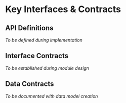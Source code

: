 # Key Interfaces & Contracts

## API Definitions
*To be defined during implementation*

## Interface Contracts
*To be established during module design*

## Data Contracts
*To be documented with data model creation*